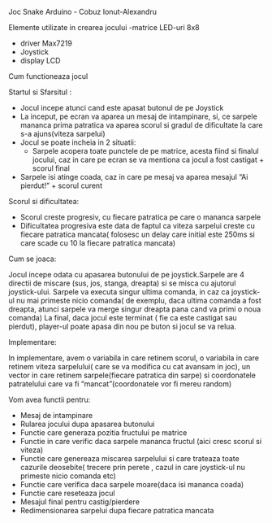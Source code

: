 Joc Snake Arduino - Cobuz Ionut-Alexandru

Elemente utilizate in crearea jocului
-matrice LED-uri 8x8
- driver Max7219
- Joystick
- display LCD

Cum functioneaza jocul

Startul si Sfarsitul :
-	Jocul incepe atunci cand este apasat butonul de pe Joystick
-	La inceput, pe ecran va aparea un mesaj de intampinare, si, ce sarpele mananca prima patratica va aparea scorul si gradul de dificultate la care s-a ajuns(viteza sarpelui)
-	Jocul se poate incheia in 2 situatii:
    - Sarpele acopera toate punctele de pe matrice, acesta fiind si finalul jocului, caz in care pe ecran se va mentiona ca jocul a fost castigat + scorul final
- Sarpele isi atinge coada, caz in care pe mesaj va aparea mesajul “Ai pierdut!” + scorul curent

Scorul si dificultatea:

-	Scorul creste progresiv, cu fiecare patratica pe care o mananca sarpele
-	Dificultatea progresiva este data de faptul ca viteza sarpelui creste cu fiecare patratica mancata( folosesc un delay care initial este 250ms si care scade cu 10 la fiecare patratica mancata)

Cum se joaca:

   Jocul incepe odata cu apasarea butonului de pe joystick.Sarpele are 4 directii de miscare (sus, jos, stanga, dreapta) si se misca cu ajutorul joystick-ului. Sarpele va executa singur ultima comanda, in caz ca joystick-ul nu mai primeste nicio comanda( de exemplu, daca ultima comanda a fost dreapta, atunci sarpele va merge singur dreapta pana cand va primi o noua comanda)
   La final, daca jocul este terminat ( fie ca este castigat sau pierdut), player-ul poate apasa din nou pe buton si jocul se va relua.
   
Implementare:

In implementare, avem o variabila in care retinem scorul, o variabila in care retinem viteza sarpelului( care se va modifica cu cat avansam in joc), un vector in care retinem sarpele(fiecare patratica din sarpe) si coordonatele patratelului care va fi “mancat”(coordonatele vor fi mereu random)

Vom avea functii pentru:
-	Mesaj de intampinare
-	Rularea jocului dupa apasarea butonului
-	Functie care generaza pozitia fructului pe matrice 
-	Functie in care verific daca sarpele mananca fructul (aici cresc scorul si viteza)
-	Functie care genereaza miscarea sarpelului si care trateaza toate cazurile deosebite( trecere prin perete , cazul in care joystick-ul nu primeste nicio comanda etc)
-	Functie care verifica daca sarpele moare(daca isi mananca coada)
-	Functie care reseteaza jocul
-	Mesajul final pentru castig/pierdere
-	Redimensionarea sarpelui dupa fiecare patratica mancata
